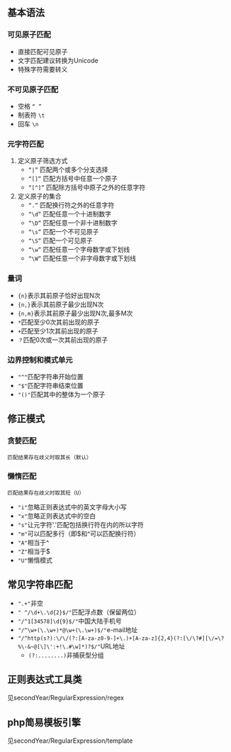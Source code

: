 ## 基本语法 ##

### 可见原子匹配 ###
-	直接匹配可见原子
-	文字匹配建议转换为Unicode
-	特殊字符需要转义
### 不可见原子匹配 ###
-	空格 `“ ”`
-	制表符 `\t`
-	回车 `\n	`


### 元字符匹配 ###
1. 定义原子筛选方式
	+	`“|”` 	匹配两个或多个分支选择
	+	`“[]”`	匹配方括号中任意一个原子
	+	`“[^]”`	匹配除方括号中原子之外的任意字符
2. 定义原子的集合
	+	`“.”`	匹配换行符之外的任意字符
	+	`“\d”`	匹配任意一个十进制数字
	+	`“\D”`	匹配任意一个非十进制数字
	+	`“\s”`	匹配一个不可见原子
	+	`“\S”`	匹配一个可见原子
	+	`“\w”`	匹配任意一个字母数字或下划线
	+	`“\W”`	匹配任意一个非字母数字或下划线


### 量词 ###
+	`{n}`表示其前原子恰好出现N次
+	`{n,}`表示其前原子最少出现N次
+	`{n,m}`表示其前原子最少出现N次,最多M次
+	`*`匹配至少0次其前出现的原子
+	`+`匹配至少1次其前出现的原子
+	`？`匹配0次或一次其前出现的原子

### 边界控制和模式单元 ###
+	`"^"`匹配字符串开始位置
+	`"$"`匹配字符串结束位置
+	`"()"`匹配其中的整体为一个原子


## 修正模式 ##
### 贪婪匹配 ###
	匹配结果存在歧义时取其长（默认）
### 懒惰匹配 ###
	匹配结果存在歧义时取其短（U）
+	`"i"`忽略正则表达式中的英文字母大小写
+	`"x"`忽略正则表达式中的空白
+	`"s"`让元字符'.'匹配包括换行符在内的所以字符
+	`"m"`可以匹配多行（即$和^可以匹配换行符）
+	`"A"`相当于^
+	`"Z"`相当于$
+	`"U"`懒惰模式



## 常见字符串匹配 ##
+	`".+"`非空
+	`" ^/\d+\.\d{2}$/"`匹配浮点数（保留两位）
+	`"/^1[34578]\d{9}$/"`中国大陆手机号
+	`"/^\w+(\.\w+)*@\w+(\.\w+)$/"`e-mail地址
+	`"/^http(s?):\/\/(?:[A-za-z0-9-]+\.)+[A-za-z]{2,4}(?:[\/\?#][\/=\?%\-&~@[\]\':+!\.#\w]*)?$/"`URL地址
	+	`(?:........)`非捕获型分组



## 正则表达式工具类 ##
见secondYear/RegularExpression/regex
## php简易模板引擎 ##
见secondYear/RegularExpression/template
